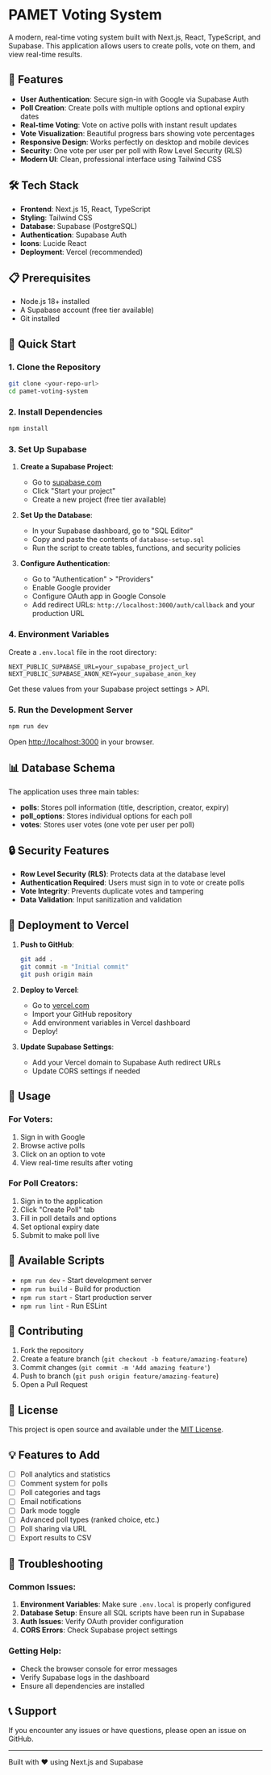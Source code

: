 # PAMET Voting System

A modern, real-time voting system built with Next.js, React, TypeScript, and Supabase. This application allows users to create polls, vote on them, and view real-time results.

## 🚀 Features

- **User Authentication**: Secure sign-in with Google via Supabase Auth
- **Poll Creation**: Create polls with multiple options and optional expiry dates
- **Real-time Voting**: Vote on active polls with instant result updates
- **Vote Visualization**: Beautiful progress bars showing vote percentages
- **Responsive Design**: Works perfectly on desktop and mobile devices
- **Security**: One vote per user per poll with Row Level Security (RLS)
- **Modern UI**: Clean, professional interface using Tailwind CSS

## 🛠️ Tech Stack

- **Frontend**: Next.js 15, React, TypeScript
- **Styling**: Tailwind CSS
- **Database**: Supabase (PostgreSQL)
- **Authentication**: Supabase Auth
- **Icons**: Lucide React
- **Deployment**: Vercel (recommended)

## 📋 Prerequisites

- Node.js 18+ installed
- A Supabase account (free tier available)
- Git installed

## 🚀 Quick Start

### 1. Clone the Repository

```bash
git clone <your-repo-url>
cd pamet-voting-system
```

### 2. Install Dependencies

```bash
npm install
```

### 3. Set Up Supabase

1. **Create a Supabase Project**:
   - Go to [supabase.com](https://supabase.com)
   - Click "Start your project"
   - Create a new project (free tier available)

2. **Set Up the Database**:
   - In your Supabase dashboard, go to "SQL Editor"
   - Copy and paste the contents of `database-setup.sql`
   - Run the script to create tables, functions, and security policies

3. **Configure Authentication**:
   - Go to "Authentication" > "Providers"
   - Enable Google provider
   - Configure OAuth app in Google Console
   - Add redirect URLs: `http://localhost:3000/auth/callback` and your production URL

### 4. Environment Variables

Create a `.env.local` file in the root directory:

```env
NEXT_PUBLIC_SUPABASE_URL=your_supabase_project_url
NEXT_PUBLIC_SUPABASE_ANON_KEY=your_supabase_anon_key
```

Get these values from your Supabase project settings > API.

### 5. Run the Development Server

```bash
npm run dev
```

Open [http://localhost:3000](http://localhost:3000) in your browser.

## 📊 Database Schema

The application uses three main tables:

- **polls**: Stores poll information (title, description, creator, expiry)
- **poll_options**: Stores individual options for each poll
- **votes**: Stores user votes (one vote per user per poll)

## 🔒 Security Features

- **Row Level Security (RLS)**: Protects data at the database level
- **Authentication Required**: Users must sign in to vote or create polls
- **Vote Integrity**: Prevents duplicate votes and tampering
- **Data Validation**: Input sanitization and validation

## 🚀 Deployment to Vercel

1. **Push to GitHub**:
   ```bash
   git add .
   git commit -m "Initial commit"
   git push origin main
   ```

2. **Deploy to Vercel**:
   - Go to [vercel.com](https://vercel.com)
   - Import your GitHub repository
   - Add environment variables in Vercel dashboard
   - Deploy!

3. **Update Supabase Settings**:
   - Add your Vercel domain to Supabase Auth redirect URLs
   - Update CORS settings if needed

## 📱 Usage

### For Voters:
1. Sign in with Google
2. Browse active polls
3. Click on an option to vote
4. View real-time results after voting

### For Poll Creators:
1. Sign in to the application
2. Click "Create Poll" tab
3. Fill in poll details and options
4. Set optional expiry date
5. Submit to make poll live

## 🔧 Available Scripts

- `npm run dev` - Start development server
- `npm run build` - Build for production
- `npm run start` - Start production server
- `npm run lint` - Run ESLint

## 🤝 Contributing

1. Fork the repository
2. Create a feature branch (`git checkout -b feature/amazing-feature`)
3. Commit changes (`git commit -m 'Add amazing feature'`)
4. Push to branch (`git push origin feature/amazing-feature`)
5. Open a Pull Request

## 📄 License

This project is open source and available under the [MIT License](LICENSE).

## 💡 Features to Add

- [ ] Poll analytics and statistics
- [ ] Comment system for polls
- [ ] Poll categories and tags
- [ ] Email notifications
- [ ] Dark mode toggle
- [ ] Advanced poll types (ranked choice, etc.)
- [ ] Poll sharing via URL
- [ ] Export results to CSV

## 🐛 Troubleshooting

### Common Issues:

1. **Environment Variables**: Make sure `.env.local` is properly configured
2. **Database Setup**: Ensure all SQL scripts have been run in Supabase
3. **Auth Issues**: Verify OAuth provider configuration
4. **CORS Errors**: Check Supabase project settings

### Getting Help:

- Check the browser console for error messages
- Verify Supabase logs in the dashboard
- Ensure all dependencies are installed

## 📞 Support

If you encounter any issues or have questions, please open an issue on GitHub.

---

Built with ❤️ using Next.js and Supabase
